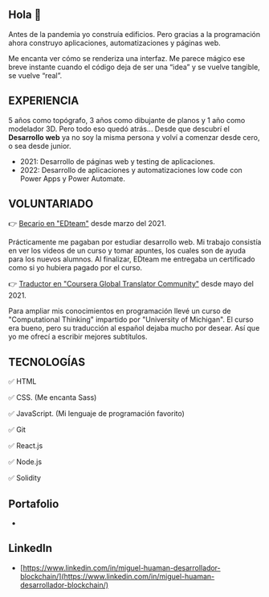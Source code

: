 ## Hola 👋

Antes de la pandemia yo construía edificios. Pero gracias a la programación ahora construyo aplicaciones, automatizaciones y páginas web.

Me encanta ver cómo se renderiza una interfaz. Me parece mágico ese breve instante cuando el código deja de ser una “idea” y se vuelve tangible, se vuelve “real”.

## EXPERIENCIA

5 años como topógrafo, 3 años como dibujante de planos y 1 año como modelador 3D. Pero todo eso quedó atrás...
Desde que descubrí el **Desarrollo web** ya no soy la misma persona y volví a comenzar desde cero, o sea desde junior.

- 2021: Desarrollo de páginas web y testing de aplicaciones. 
- 2022: Desarrollo de aplicaciones y automatizaciones low code con Power Apps y Power Automate.

## VOLUNTARIADO

👉 [Becario en "EDteam"](https://ed.team/cursos/css-animaciones) desde marzo del 2021.

Prácticamente me pagaban por estudiar desarrollo web. Mi trabajo consistía en ver los videos de un curso y tomar apuntes, los cuales son de ayuda para los nuevos alumnos. Al finalizar, EDteam me entregaba un certificado como si yo hubiera pagado por el curso.

👉 [Traductor en "Coursera Global Translator Community"](https://translate-coursera.org/new_gtc/app/#/translator/profile/403642) desde mayo del 2021.

Para ampliar mis conocimientos en programación llevé un curso de "Computational Thinking" impartido por "University of Michigan". El curso era bueno, pero su traducción al español dejaba mucho por desear. Así que yo me ofrecí a escribir mejores subtítulos.

## TECNOLOGÍAS

✅ HTML

✅ CSS. (Me encanta Sass)

✅ JavaScript. (Mi lenguaje de programación favorito)

✅ Git

✅ React.js

✅ Node.js

✅ Solidity

## Portafolio
- 

## LinkedIn
- [https://www.linkedin.com/in/miguel-huaman-desarrollador-blockchain/](https://www.linkedin.com/in/miguel-huaman-desarrollador-blockchain/)
